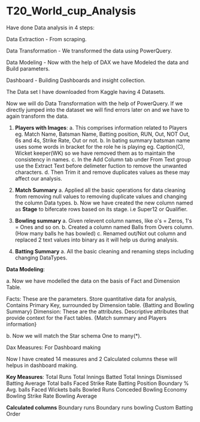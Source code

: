 # T20_World_cup_Analysis

Have done Data analysis in 4 steps:

Data Extraction - From scraping.

Data Transformation - We transformed the data using PowerQuery.

Data Modeling - Now with the help of DAX we have Modeled the data and Build parameters.

Dashboard - Building Dashboards and insight collection.

The Data set I have downloaded from Kaggle having 4 Datasets.

Now we will do Data Transformation with the help of PowerQuery. If we directly jumped into the dataset we will find errors later on and we have to again transform the data.

1. **Players with Images**:
   a. This comprises information related to Players eg. Match Name, Batsman Name, Batting position, RUN, Out, NOT Out, 6s and 4s, Strike Rate, Out or not.
   b. In bating summary batsman name uses some words in bracket for the role he is playing eg. Caption(C), Wicket keeper(WK) so we have removed them as to maintain the 
      consistency in names.
   c. In the Add Column tab under From Text group use the Extract Text before delimeter fuction to remove the unwanted characters.
   d. Then Trim it and remove duplicates values as these may affect our analysis.
   
3. **Match Summary**
   a. Applied all the basic operations for data cleaning from removing null values to removing duplicate values and changing the column Data types.
   b. Now we have created the new column named as **Stage** to bifercate rows based on its stage. i.e Super12 or Qualifier.
   
5. **Bowling summary**
   a. Given relevent column names, like o's = Zeros, 1's = Ones and so on.
   b. Created a column named Balls from Overs column. (How many balls he has bowled)
   c. Renamed out/Not out column and replaced 2 text values into binary as it will help us during analysis.
   
7. **Batting Summary**
   a. All the basic cleaning and renaming steps including changing DataTypes.

**Data Modeling**:

a. Now we have modelled the data on the basis of Fact and Dimension Table.

   Facts: These are the parameters. Store quantitative data for analysis, Contains Primary Key, surrounded by Dimension table. {Batting and Bowling Summary}
   Dimension: These are the attributes. Descriptive attributes that provide context for the Fact tables. {Match summary and Players information}
   
b. Now we will match the Star schema One to many(*).

Dax Measures: For Dashboard making

Now I have created 14 measures and 2 Calculated columns these will helpus in dashboard making.

**Key Measures**:
Total Runs
Total Innings Batted
Total Innings Dismissed
Batting Average
Total balls Faced
Strike Rate
Batting Position
Boundary %
Avg. balls Faced
Wickets
balls Bowled
Runs Conceded
Bowling Economy
Bowling Strike Rate
Bowling Average

**Calculated columns**
Boundary runs
Boundary runs bowling
Custom Batting Order
